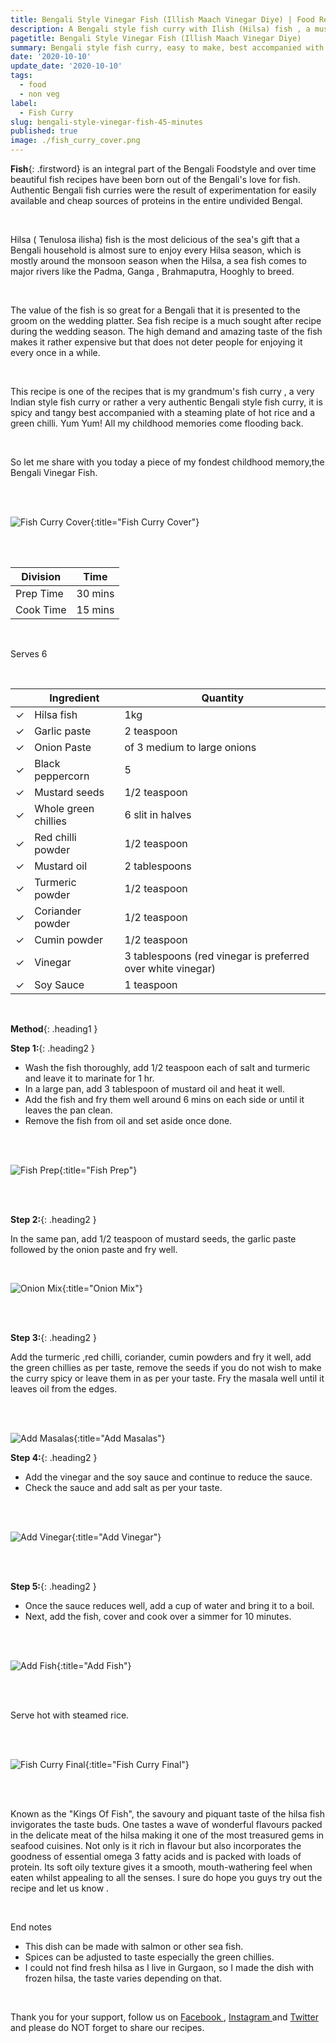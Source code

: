 ```yaml
---
title: Bengali Style Vinegar Fish (Illish Maach Vinegar Diye) | Food Recipe | 45 mins
description: A Bengali style fish curry with Ilish (Hilsa) fish , a must have dish in all Bengali weddings flavourful and rich in both taste and culture.
pagetitle: Bengali Style Vinegar Fish (Illish Maach Vinegar Diye)
summary: Bengali style fish curry, easy to make, best accompanied with white rice elevating the intense flavors of authentic Bengali spices.
date: '2020-10-10'
update_date: '2020-10-10'
tags:
  - food
  - non veg
label:
  - Fish Curry
slug: bengali-style-vinegar-fish-45-minutes
published: true
image: ./fish_curry_cover.png
---
```


**Fish**{: .firstword} is an integral part of the Bengali Foodstyle and over time beautiful fish recipes have been born out of the Bengali's love for fish. Authentic Bengali fish curries were the result of experimentation for easily available and cheap sources of proteins in the entire undivided Bengal. 

<br/>

Hilsa ( Tenulosa ilisha) fish is the most delicious of the sea's gift that a Bengali household is almost sure to enjoy every Hilsa season, which is mostly around the monsoon season when the Hilsa, a sea fish comes to major rivers like the Padma, Ganga , Brahmaputra, Hooghly to breed. 

<br/>

The value of the fish is so great for a Bengali that it is presented to the groom on the wedding platter. Sea fish recipe is a much sought after recipe during the wedding season. The high demand and amazing taste of the fish makes it rather expensive but that does not deter people for enjoying it every once in a while. 

<br/>

This recipe is one of the recipes that is my grandmum's fish curry , a very Indian style fish curry or rather a very authentic Bengali style fish curry, it is spicy and tangy best accompanied with a steaming plate of hot rice and a green chilli. Yum Yum! All my childhood memories come flooding back.

<br/>

So let me share with you today a piece of my fondest childhood memory,the Bengali Vinegar Fish.

<br/>
<br/>

![Fish Curry Cover](./fish_curry_cover.png){:title="Fish Curry Cover"}

<br/>
<br/>

|    Division  | Time   |
|--------------|--------|
| Prep Time    | 30 mins |
| Cook Time    | 15 mins |

<br/>

Serves 6

<br/>

|                       | Ingredient           | Quantity                                                     |
|-----------------------|----------------------|--------------------------------------------------------------|
| <span>&#10003;</span> | Hilsa fish           | 1kg                                                          |
| <span>&#10003;</span> | Garlic paste         | 2 teaspoon                                                   |
| <span>&#10003;</span> | Onion Paste          |  of 3 medium to large onions                                 |
| <span>&#10003;</span> | Black peppercorn     | 5                                                            |
| <span>&#10003;</span> | Mustard seeds        |  1/2 teaspoon                                                |
| <span>&#10003;</span> | Whole green chillies |  6 slit in halves                                            |
| <span>&#10003;</span> | Red chilli powder    |  1/2 teaspoon                                                |
| <span>&#10003;</span> | Mustard oil          |  2 tablespoons                                               |
| <span>&#10003;</span> | Turmeric powder      |  1/2 teaspoon                                                |
| <span>&#10003;</span> | Coriander powder     |  1/2 teaspoon                                                |
| <span>&#10003;</span> | Cumin powder         |  1/2 teaspoon                                                |
| <span>&#10003;</span> | Vinegar              |  3 tablespoons (red vinegar is preferred over white vinegar) |
| <span>&#10003;</span> | Soy Sauce            | 1 teaspoon                                                   |

<br/>

**Method**{: .heading1 }

**Step 1:**{: .heading2 }
 
- Wash the fish thoroughly, add 1/2 teaspoon each of salt and turmeric and leave it to marinate for 1 hr.
- In a large pan, add 3 tablespoon of mustard oil and heat it well.
- Add the fish and fry them well around 6 mins on each side or until it leaves the pan clean.
- Remove the fish from oil and set aside once done.

<br/>
<br/>

![Fish Prep](./fish_prep.png){:title="Fish Prep"}

<br/>
<br/>

**Step 2:**{: .heading2 }

In the same pan, add 1/2 teaspoon of mustard seeds, the garlic paste followed by the onion paste and fry well.

<br/>

![Onion Mix](./onion_mix.png){:title="Onion Mix"}

<br/>
<br/>


**Step 3:**{: .heading2 }

Add the turmeric ,red chilli, coriander, cumin powders and fry it well, add the green chillies as per taste, remove the seeds if you do not wish to make the curry spicy or leave them in as per your taste. Fry the masala well until it leaves oil from the edges.

<br/>
<br/>

![Add Masalas](./add_masalas.png){:title="Add Masalas"}

**Step 4:**{: .heading2 }

- Add the vinegar and the soy sauce and continue to reduce the sauce.
- Check the sauce and add salt as per your taste.

<br/>
<br/>

![Add Vinegar](./add_vinegar.png){:title="Add Vinegar"}

<br/>
<br/>

**Step 5:**{: .heading2 }

- Once the sauce reduces well, add a cup of water and bring it to a boil.
- Next, add the fish, cover and cook over a simmer for 10 minutes.

<br/>
<br/>

![Add Fish](./add_fish.png){:title="Add Fish"}

<br/>
<br/>

Serve hot with steamed rice.

<br/>
<br/>

![Fish Curry Final](./fish_curry_final.png){:title="Fish Curry Final"}

<br/>
<br/>

Known as the "Kings Of Fish", the savoury and piquant taste of the hilsa fish invigorates the taste buds. One tastes a wave of wonderful flavours packed in the delicate meat of the hilsa making it one of the most treasured gems in seafood cuisines. Not only is it rich in flavour but also incorporates the goodness of essential omega 3 fatty acids and is packed with loads of protein. Its soft oily texture gives it a smooth, mouth-wathering feel when eaten whilst appealing to all the senses.
I sure do hope you guys try out the recipe and let us know .

<br/>

End notes  
- This dish can be made with salmon or other sea fish.
- Spices can be adjusted to taste especially the green chillies.
- I could not find fresh hilsa as I live in Gurgaon, so I made the dish with frozen hilsa, the taste varies depending on that.


<br/>

Thank you for your support, follow us on <a href="https://www.facebook.com/travelBiryani/" title="Travel Biryani Facebook" target="_blank" rel='external nofollow'> Facebook </a>, <a href="https://www.instagram.com/travelBiryani/" title="Travel Biryani Instagram" target="_blank" rel='external nofollow'> Instagram </a>
and <a href="https://twitter.com/travelBiryani" title="Travel Biryani Twitter" target="_blank" rel='external nofollow'> Twitter </a> and please do NOT forget to share our recipes.
